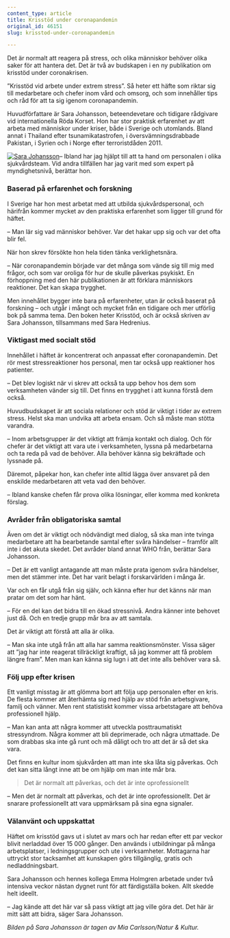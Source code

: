 ```yaml
---
content_type: article
title: Krisstöd under coronapandemin
original_id: 46151
slug: krisstod-under-coronapandemin

---
```


Det är normalt att reagera på stress, och olika människor behöver olika saker för att hantera det. Det är två av budskapen i en ny publikation om krisstöd under coronakrisen.

”Krisstöd vid arbete under extrem stress”. Så heter ett häfte som riktar sig till medarbetare och chefer inom vård och omsorg, och som innehåller tips och råd för att ta sig igenom coronapandemin.

Huvudförfattare är Sara Johansson, beteendevetare och tidigare rådgivare vid internationella Röda Korset. Hon har stor praktisk erfarenhet av att arbeta med människor under kriser, både i Sverige och utomlands. Bland annat i Thailand efter tsunamikatastrofen, i översvämningsdrabbade Pakistan, i Syrien och i Norge efter terroristdåden 2011.

[![Sara Johansson](https://www.suntarbetsliv.se/wp-content/uploads/2020/04/200x220-Sara-johansson-foto-Mia-Carlsson-Natur-Kultur.jpg)](https://www.suntarbetsliv.se/wp-content/uploads/2020/04/200x220-Sara-johansson-foto-Mia-Carlsson-Natur-Kultur.jpg)– Ibland har jag hjälpt till att ta hand om personalen i olika sjukvårdsteam. Vid andra tillfällen har jag varit med som expert på myndighetsnivå, berättar hon.

### Baserad på erfarenhet och forskning

I Sverige har hon mest arbetat med att utbilda sjukvårdspersonal, och härifrån kommer mycket av den praktiska erfarenhet som ligger till grund för häftet.

– Man lär sig vad människor behöver. Var det hakar upp sig och var det ofta blir fel.

När hon skrev försökte hon hela tiden tänka verklighetsnära.

– När coronapandemin började var det många som vände sig till mig med frågor, och som var oroliga för hur de skulle påverkas psykiskt. En förhoppning med den här publikationen är att förklara människors reaktioner. Det kan skapa trygghet.

Men innehållet bygger inte bara på erfarenheter, utan är också baserat på forskning – och utgår i mångt och mycket från en tidigare och mer utförlig bok på samma tema. Den boken heter Krisstöd, och är också skriven av Sara Johansson, tillsammans med Sara Hedrenius.

### Viktigast med socialt stöd

Innehållet i häftet är koncentrerat och anpassat efter coronapandemin. Det rör mest stressreaktioner hos personal, men tar också upp reaktioner hos patienter.

– Det blev logiskt när vi skrev att också ta upp behov hos dem som verksamheten vänder sig till. Det finns en trygghet i att kunna förstå dem också.

Huvudbudskapet är att sociala relationer och stöd är viktigt i tider av extrem stress. Helst ska man undvika att arbeta ensam. Och så måste man stötta varandra.

– Inom arbetsgrupper är det viktigt att främja kontakt och dialog. Och för chefer är det viktigt att vara ute i verksamheten, lyssna på medarbetarna och ta reda på vad de behöver. Alla behöver känna sig bekräftade och lyssnade på.

Däremot, påpekar hon, kan chefer inte alltid lägga över ansvaret på den enskilde medarbetaren att veta vad den behöver.

– Ibland kanske chefen får prova olika lösningar, eller komma med konkreta förslag.

### Avråder från obligatoriska samtal

Även om det är viktigt och nödvändigt med dialog, så ska man inte tvinga medarbetare att ha bearbetande samtal efter svåra händelser – framför allt inte i det akuta skedet. Det avråder bland annat WHO från, berättar Sara Johansson.

– Det är ett vanligt antagande att man måste prata igenom svåra händelser, men det stämmer inte. Det har varit belagt i forskarvärlden i många år.

Var och en får utgå från sig själv, och känna efter hur det känns när man pratar om det som har hänt.

– För en del kan det bidra till en ökad stressnivå. Andra känner inte behovet just då. Och en tredje grupp mår bra av att samtala.

Det är viktigt att förstå att alla är olika.

– Man ska inte utgå från att alla har samma reaktionsmönster. Vissa säger att ”jag har inte reagerat tillräckligt kraftigt, så jag kommer att få problem längre fram”. Men man kan känna sig lugn i att det inte alls behöver vara så.

### Följ upp efter krisen

Ett vanligt misstag är att glömma bort att följa upp personalen efter en kris. De flesta kommer att återhämta sig med hjälp av stöd från arbetsgivare, familj och vänner. Men rent statistiskt kommer vissa arbetstagare att behöva professionell hjälp.

– Man kan anta att några kommer att utveckla posttraumatiskt stressyndrom. Några kommer att bli deprimerade, och några utmattade. De som drabbas ska inte gå runt och må dåligt och tro att det är så det ska vara.

Det finns en kultur inom sjukvården att man inte ska låta sig påverkas. Och det kan sitta långt inne att be om hjälp om man inte mår bra.

> Det är normalt att påverkas, och det är inte oprofessionellt

– Men det är normalt att påverkas, och det är inte oprofessionellt. Det är snarare professionellt att vara uppmärksam på sina egna signaler.

### Välanvänt och uppskattat

Häftet om krisstöd gavs ut i slutet av mars och har redan efter ett par veckor blivit nerladdad över 15 000 gånger. Den används i utbildningar på många arbetsplatser, i ledningsgrupper och ute i verksamheter. Mottagarna har uttryckt stor tacksamhet att kunskapen görs tillgänglig, gratis och nedladdningsbart.

Sara Johansson och hennes kollega Emma Holmgren arbetade under två intensiva veckor nästan dygnet runt för att färdigställa boken. Allt skedde helt ideellt.

– Jag kände att det här var så pass viktigt att jag ville göra det. Det här är mitt sätt att bidra, säger Sara Johansson.

_Bilden på Sara Johansson är tagen av Mia Carlsson/Natur & Kultur._

